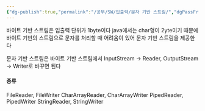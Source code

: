 ```yaml
---
{"dg-publish":true,"permalink":"/공부/SW/입출력/문자 기반 스트림/","dgPassFrontmatter":true}
---
```


바이트 기반 스트림은 입출력 단위가 1byte이다
java에서는 char형이 2yte이기 때문에 바이트 기반의 스트림으로 문자를 처리할 때 어려움이 있어 문자 기반 스트림을 제공한다

문자 기반 스트림은 바이트 기반 스트림에서 InputStream -> Reader, OutputStream -> Writer로 바꾸면 된다

#### 종류

FileReader, FileWriter
CharArrayReader, CharArrayWriter
PipedReader, PipedWriter
StringReader, StringWriter